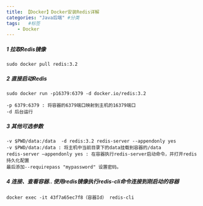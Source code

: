 ```yaml
---
title: 【Docker】Docker安装Redis详解
categories: "Java后端" #分类
tags:   #标签
	- Docker
---
```

##### 1 拉取Redis镜像
```
sudo docker pull redis:3.2
```
##### 2 直接启动Redis

```
sudo docker run -p16379:6379 -d docker.io/redis:3.2 
```

```
-p 6379:6379 : 将容器的6379端口映射到主机的16379端口
-d 后台运行
```
##### 3 其他可选参数

```
-v $PWD/data:/data  -d redis:3.2 redis-server --appendonly yes
-v $PWD/data:/data : 将主机中当前目录下的data挂载到容器的/data
redis-server –appendonly yes : 在容器执行redis-server启动命令，并打开redis持久化配置
最后添加--requirepass "mypassword" 设置密码。
```
##### 4  连接、查看容器..    使用redis镜像执行redis-cli命令连接到刚启动的容器

```
docker exec -it 43f7a65ec7f8（容器Id） redis-cli
```



